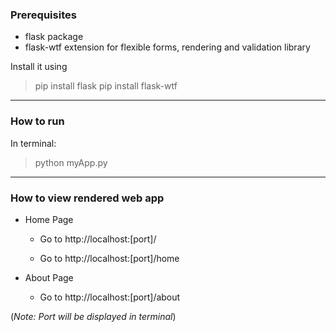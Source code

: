 ### Prerequisites

- flask package
- flask-wtf extension for flexible forms, rendering and validation library 

Install it using
> pip install flask
> pip install flask-wtf

-----
### How to run

In terminal:
> python myApp.py

-------------
### How to view rendered web app

- Home Page

     - Go to http://localhost:[port]/

     - Go to http://localhost:[port]/home

- About Page

     - Go to http://localhost:[port]/about

(_Note: Port will be displayed in terminal_)
